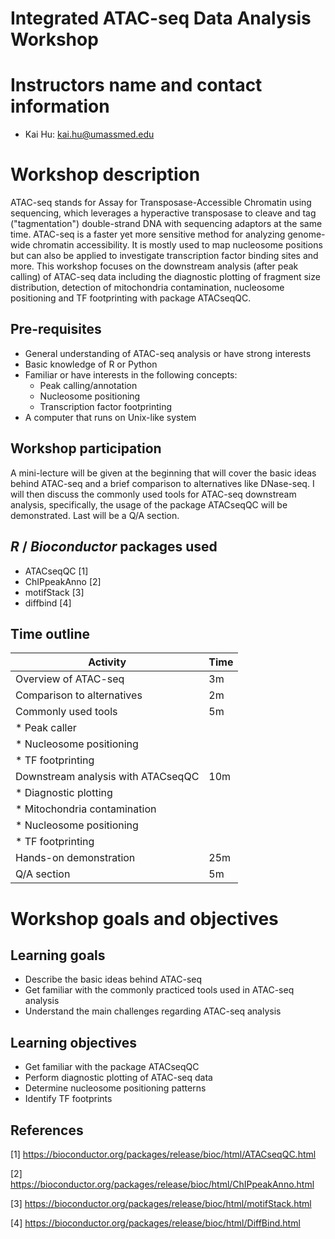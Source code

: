 # Integrated ATAC-seq Data Analysis Workshop

# Instructors name and contact information
- Kai Hu: kai.hu@umassmed.edu

# Workshop description
ATAC-seq stands for Assay for Transposase-Accessible Chromatin using sequencing, which leverages a hyperactive transposase to cleave and tag ("tagmentation") double-strand DNA with sequencing adaptors at the same time. ATAC-seq is a faster yet more sensitive method for analyzing genome-wide chromatin accessibility. It is mostly used to map nucleosome positions but can also be applied to investigate transcription factor binding sites and more. This workshop focuses on the downstream analysis (after peak calling) of ATAC-seq data including the diagnostic plotting of fragment size distribution, detection of mitochondria contamination, nucleosome positioning and TF footprinting with package ATACseqQC.

## Pre-requisites
* General understanding of ATAC-seq analysis or have strong interests
* Basic knowledge of R or Python
* Familiar or have interests in the following concepts:
   * Peak calling/annotation
   * Nucleosome positioning
   * Transcription factor footprinting
* A computer that runs on Unix-like system

## Workshop participation
A mini-lecture will be given at the beginning that will cover the basic ideas behind ATAC-seq and a brief comparison to alternatives like DNase-seq. I will then discuss the commonly used tools for ATAC-seq downstream analysis, specifically, the usage of the package ATACseqQC will be demonstrated. Last will be a Q/A section.

## _R_ / _Bioconductor_ packages used
* ATACseqQC [1]
* ChIPpeakAnno [2]
* motifStack [3]
* diffbind [4]

## Time outline
| Activity                             | Time |
|--------------------------------------|------|
| Overview of ATAC-seq                 | 3m   |
| Comparison to alternatives           | 2m   |
| Commonly used tools                  | 5m   |
|     * Peak caller                    |      |
|     * Nucleosome positioning         |      |
|     * TF footprinting                |      |
| Downstream analysis with ATACseqQC   | 10m  |
|     * Diagnostic plotting            |      |
|     * Mitochondria contamination     |      |
|     * Nucleosome positioning         |      |
|     * TF footprinting                |      |
| Hands-on demonstration               | 25m  |
| Q/A section                          | 5m   |

# Workshop goals and objectives

## Learning goals
* Describe the basic ideas behind ATAC-seq
* Get familiar with the commonly practiced tools used in ATAC-seq analysis
* Understand the main challenges regarding ATAC-seq analysis

## Learning objectives
* Get familiar with the package ATACseqQC
* Perform diagnostic plotting of ATAC-seq data
* Determine nucleosome positioning patterns
* Identify TF footprints

## References
[1] https://bioconductor.org/packages/release/bioc/html/ATACseqQC.html

[2] https://bioconductor.org/packages/release/bioc/html/ChIPpeakAnno.html

[3] https://bioconductor.org/packages/release/bioc/html/motifStack.html

[4] https://bioconductor.org/packages/release/bioc/html/DiffBind.html
